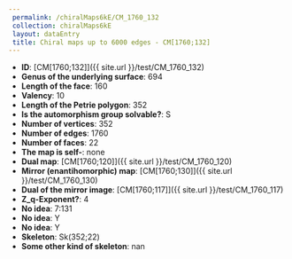 ```yaml
--- 
 permalink: /chiralMaps6kE/CM_1760_132 
 collection: chiralMaps6kE
 layout: dataEntry
 title: Chiral maps up to 6000 edges - CM[1760;132]
---
```


- **ID**: [CM[1760;132]]({{ site.url }}/test/CM_1760_132)
- **Genus of the underlying surface**: 694
- **Length of the face**: 160
- **Valency**: 10
- **Length of the Petrie polygon**: 352
- **Is the automorphism group solvable?**: S
- **Number of vertices**: 352
- **Number of edges**: 1760
- **Number of faces**: 22
- **The map is self-**: none
- **Dual map**: [CM[1760;120]]({{ site.url }}/test/CM_1760_120)
- **Mirror (enantihomorphic) map**: [CM[1760;130]]({{ site.url }}/test/CM_1760_130)
- **Dual of the mirror image**: [CM[1760;117]]({{ site.url }}/test/CM_1760_117)
- **Z_q-Exponent?**: 4
- **No idea**:  7:131
- **No idea**: Y
- **No idea**: Y
- **Skeleton**: Sk(352;22)
- **Some other kind of skeleton**: nan
